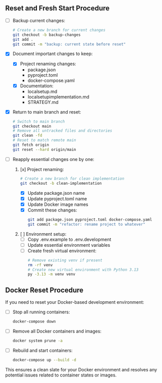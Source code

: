 ## Reset and Fresh Start Procedure
- [ ] Backup current changes:
  ```bash
  # Create a new branch for current changes
  git checkout -b backup-changes
  git add .
  git commit -m "backup: current state before reset"
  ```

- [x] Document important changes to keep:
  - [x] Project renaming changes:
    - package.json
    - pyproject.toml
    - docker-compose.yaml
  - [x] Documentation:
    - localsetup.md
    - localsetupimplementation.md
    - STRATEGY.md

- [x] Return to main branch and reset:
  ```bash
  # Switch to main branch
  git checkout main
  # Remove all untracked files and directories
  git clean -fd
  # Reset to match remote main
  git fetch origin
  git reset --hard origin/main
  ```
- [ ] Reapply essential changes one by one:
  1. [x] Project renaming:
     ```bash
     # Create a new branch for clean implementation
     git checkout -b clean-implementation
     ```
     - [x] Update package.json name
     - [x] Update pyproject.toml name
     - [x] Update Docker image names
     - [x] Commit these changes:
       ```bash
       git add package.json pyproject.toml docker-compose.yaml
       git commit -m "refactor: rename project to whatever"
       ```
  
  2. [ ] Environment setup:
     - [ ] Copy .env.example to .env.development
     - [ ] Update essential environment variables
     - [ ] Create fresh virtual environment:
       ```bash
       # Remove existing venv if present
       rm -rf venv
       # Create new virtual environment with Python 3.13
       py -3.13 -m venv venv
       ```

## Docker Reset Procedure

If you need to reset your Docker-based development environment:

- [ ] Stop all running containers:
  ```bash
  docker-compose down
  ```
- [ ] Remove all Docker containers and images:
  ```bash
  docker system prune -a
  ```
- [ ] Rebuild and start containers:
  ```bash
  docker-compose up --build -d
  ```

This ensures a clean slate for your Docker environment and resolves any potential issues related to container states or images.
